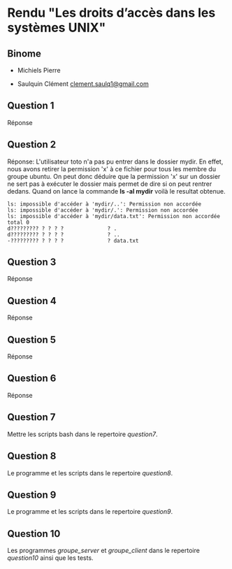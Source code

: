 # Rendu "Les droits d’accès dans les systèmes UNIX"

## Binome

- Michiels Pierre 

- Saulquin Clément clement.saulq1@gmail.com

## Question 1

Réponse

## Question 2

Réponse: L'utilisateur toto n'a pas pu entrer dans le dossier mydir. En effet, nous avons retirer la permission 'x' à ce fichier pour tous les membre du groupe ubuntu. On peut donc déduire que la permission 'x' sur un dossier ne sert pas à exécuter le dossier mais permet de dire si on peut rentrer dedans.
Quand on lance la commande **ls -al mydir** voilà le resultat obtenue.

```
ls: impossible d'accéder à 'mydir/..': Permission non accordée
ls: impossible d'accéder à 'mydir/.': Permission non accordée
ls: impossible d'accéder à 'mydir/data.txt': Permission non accordée
total 0
d????????? ? ? ? ?              ? .
d????????? ? ? ? ?              ? ..
-????????? ? ? ? ?              ? data.txt
```

## Question 3

Réponse

## Question 4

Réponse

## Question 5

Réponse

## Question 6

Réponse

## Question 7

Mettre les scripts bash dans le repertoire *question7*.

## Question 8

Le programme et les scripts dans le repertoire *question8*.

## Question 9

Le programme et les scripts dans le repertoire *question9*.

## Question 10

Les programmes *groupe_server* et *groupe_client* dans le repertoire
*question10* ainsi que les tests. 








